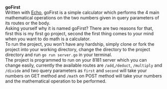 <b>goFirst</b><br />
Written with [Echo](https://echo.labstack.com/), goFirst is a simple calculator which performs the 4 main mathematical operations on the two numbers given in query parameters of its routes or the body. <br />
Asking yourself why it is named goFirst? There are two reasons for that, first this is my first go project, second the first thing comes to your mind when you want to do math is a calculator.<br />
To run the project, you won't have any hardship, simply clone or fork the project into your working directory, change the directory to the project directory and run ```go run server.go``` in your terminal.<br />
The project is programmed to run on your 8181 server which you can change easily, currently the available routes are ```/add```,```/deduct```, ```/multiply``` and ```/divide``` and two query parameters as ```first``` and ```second``` will take your numbers on GET method and ```/math``` on POST method will take your numbers and the mathematical operation to be performed.
